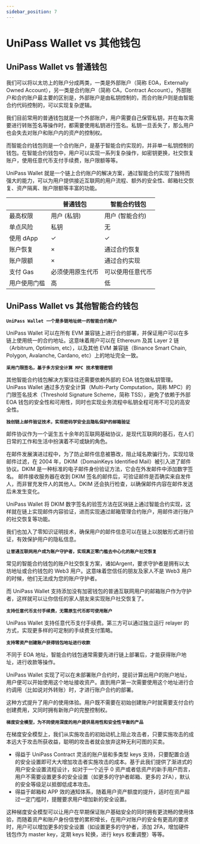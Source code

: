 ```yaml
---
sidebar_position: 7
---
```


# UniPass Wallet vs 其他钱包

## UniPass Wallet vs 普通钱包

我们可以将以太坊上的账户分成两类，一类是外部账户（简称 EOA，Externally Owned Account），另一类是合约账户（简称 CA，Contract Account）。外部账户和合约账户最主要的区别是，外部账户是由私钥控制的，而合约账户则是由智能合约代码控制的，可以实现复杂逻辑。

我们目前常用的普通钱包就是一个外部账户，用户需要自己保管私钥，并在每次需要进行转账签名等操作时，都需要使用私钥进行签名。私钥一旦丢失了，那么用户也会失去对账户和账户内的资产的控制权。

而智能合约钱包则是一个合约账户，是基于智能合约实现的，并非单一私钥控制的钱包。在智能合约钱包中，用户可以实现一系列复杂操作，如密钥更换，社交恢复账户，使用任意代币支付手续费，账户限额等等。

UniPass Wallet 就是一个链上合约账户的解决方案，通过智能合约实现了独特而强大的能力，可以为用户提供接近互联网的用户流程、额外的安全性、邮箱社交恢复、资产隔离、账户限额等丰富的功能。

|  | 普通钱包 | 智能合约钱包 |
| --- | --- | --- |
| 最高权限 | 用户 (私钥) | 用户 (智能合约) |
| 单点风险 | 私钥 | 无 |
| 使用 dApp | ✓ | ✓ |
| 账户恢复 | × | 通过合约恢复 |
| 账户限额 | × | 通过合约实现 |
| 支付 Gas | 必须使用原生代币 | 可以使用任意代币 |
| 用户使用门槛 | 高 | 低 |

## UniPass Wallet vs 其他智能合约钱包

**`UniPass Wallet 一个是多链地址统一的智能合约账户`**

UniPass Wallet 可以在所有 EVM 兼容链上进行合约部署，并保证用户可以在多链上使用统一的合约地址。这意味着用户可以在 Ethereum 及其 Layer 2 链（Arbitrum, Optimism, etc），以及其他 EVM 兼容链（Binance Smart Chain, Polygon, Avalanche, Cardano, etc）上的地址完全一致。

**`采用门限签名，基于多方安全计算 MPC 技术管理密钥`**

其他智能合约钱包解决方案往往还需要依赖外部的 EOA 钱包做私钥管理。UniPass Wallet 通过多方安全计算（Multi-Party Computation，简称 MPC）的门限签名技术（Threshold Signature Scheme，简称 TSS），避免了依赖于外部 EOA 钱包的安全性和可用性，同时也实现业务流程中私钥全程可用不可见的高安全性。

**`独创链上邮件验证技术，实现密码学安全且隐私保护的邮箱验证`**

邮件协议作为一个诞生五十余年的互联网基础协议，是现代互联网的基石，在人们日常的工作和生活中扮演着不可或缺的角色。

在邮件发展演进过程中，为了防止邮件信息被篡改，阻止域名欺骗行为，实现垃圾邮件过滤，在 2004 年，DKIM（DomainKeys Identified Mail）被引入进了邮件协议。DKIM 是一种标准的电子邮件身份验证方法，它会在外发邮件中添加数字签名。 邮件接收服务器在收到 DKIM 签名的邮件后，可验证邮件是否确实来自发件人，而非冒充发件人的其他人。DKIM 还会执行检查，以确保邮件内容在邮件发送后未发生变化。 

UniPass Wallet 将 DKIM 数字签名的验签方法在区块链上通过智能合约实现，这样就在链上实现邮件内容验证，进而实现通过邮箱管理合约账户，用邮件进行账户的社交恢复等功能。

我们也加入了零知识证明技术，确保用户的邮件信息可以在链上以脱敏形式进行验证，有效保护用户的隐私信息。

**`让普通互联网用户成为账户守护者，实现真正零门槛去中心化的账户社交恢复`**

常见的智能合约钱包的账户社交恢复方案，诸如Argent，要求守护者是拥有以太坊地址或合约钱包的 Web3 用户。这意味着您信任的朋友及家人不是 Web3 用户的时候，他们无法成为您的账户守护者。

而 UniPass Wallet 支持添加没有加密钱包的普通互联网用户的邮箱账户作为守护者，这样就可以让你信任的家人朋友来实现账户社交恢复了。

**`支持任意代币支付手续费，无需原生代币即可使用账户`**

UniPass Wallet 支持任意代币支付手续费。第三方可以通过独立运行 relayer 的方式，实现更多样的可定制的手续费支付策略。

**`支持零资产创建账户获得钱包地址进行收款`**

不同于 EOA 地址，智能合约钱包通常需要先进行链上部署后，才能获得账户地址，进行收款等操作。

UniPass Wallet 实现了可以在未部署账户合约时，提前计算出用户的账户地址，用户便可以开始使用这个地址接收资产。直到用户第一次需要使用这个地址进行合约调用（比如说对外转账）时，才进行账户合约的部署。

这种方式提升了用户的使用体验。用户既不需要在初始创建账户时就需要支付合约创建费用，又同时拥有新账户的完整控制权。

**`梯度安全模型，为不同使用深度的用户提供易用性和安全性平衡的产品`**

在梯度安全模型上，我们从实施攻击的初始动机上阻止攻击者，只要实施攻击的成本远大于攻击所获收益，聪明的攻击者就会放弃这种无利可图的买卖。

- 得益于 UniPass Contract 灵活的账户层和多类型 keys 支持，只要配置合适的安全设置即可大大增加攻击者实施攻击的成本。基于此我们提供了渐进式的用户安全设置流程设计，如对于一个近乎 0 资产或者低资产的新手用户而言，用户不需要设置更多的安全设置（如更多的守护者邮箱、更多的 2FA），默认的安全等级足以抵御低成本攻击。
- 得益于邮箱和 APP 效的通知体系，随着用户资产额度的提升，适时在资产超过一定门槛时，提醒要求用户增加新的安全设置。

这种梯度安全模型可以让用户在早期保证账户基础安全的同时拥有更流畅的使用体验，而随着资产和账户身份信誉的累积增长，在用户对账户的安全有更高的要求时，用户可以增加更多的安全设置（如设置更多的守护者，添加 2FA，增加硬件钱包作为 master key，定期 keys 轮换，进行 keys 权重调整）等等。